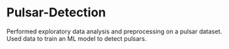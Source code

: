 # Pulsar-Detection
Performed exploratory data analysis and preprocessing on a pulsar dataset. Used data to train an ML model to detect pulsars. 
